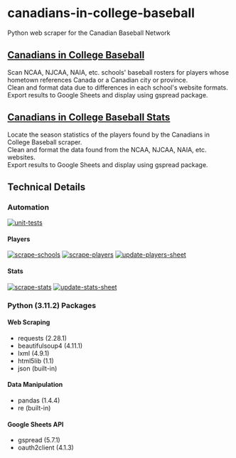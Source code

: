 # canadians-in-college-baseball
Python web scraper for the Canadian Baseball Network

## [Canadians in College Baseball](https://www.canadianbaseballnetwork.com/canadian-baseball-network-canadians-in-college)
Scan NCAA, NJCAA, NAIA, etc. schools' baseball rosters for players whose hometown references Canada or a Canadian city or province.<br>
Clean and format data due to differences in each school's website formats.<br>
Export results to Google Sheets and display using gspread package.

## [Canadians in College Baseball Stats](https://www.canadianbaseballnetwork.com/canadians-in-college-stats)
Locate the season statistics of the players found by the Canadians in College Baseball scraper.<br>
Clean and format the data found from the NCAA, NJCAA, NAIA, etc. websites.<br>
Export results to Google Sheets and display using gspread package.

## Technical Details
### Automation
[![unit-tests](https://github.com/peteb206/canadians-in-college-baseball/actions/workflows/unit-tests.yml/badge.svg)](https://github.com/peteb206/canadians-in-college-baseball/actions/workflows/unit-tests.yml)
#### Players
[![scrape-schools](https://github.com/peteb206/canadians-in-college-baseball/actions/workflows/scrape-schools.yml/badge.svg)](https://github.com/peteb206/canadians-in-college-baseball/actions/workflows/scrape-schools.yml)
[![scrape-players](https://github.com/peteb206/canadians-in-college-baseball/actions/workflows/scrape-players.yml/badge.svg)](https://github.com/peteb206/canadians-in-college-baseball/actions/workflows/scrape-players.yml)
[![update-players-sheet](https://github.com/peteb206/canadians-in-college-baseball/actions/workflows/update-players-sheet.yml/badge.svg)](https://github.com/peteb206/canadians-in-college-baseball/actions/workflows/update-players-sheet.yml)
#### Stats
[![scrape-stats](https://github.com/peteb206/canadians-in-college-baseball/actions/workflows/scrape-stats.yml/badge.svg)](https://github.com/peteb206/canadians-in-college-baseball/actions/workflows/scrape-stats.yml)
[![update-stats-sheet](https://github.com/peteb206/canadians-in-college-baseball/actions/workflows/update-stats-sheet.yml/badge.svg)](https://github.com/peteb206/canadians-in-college-baseball/actions/workflows/update-stats-sheet.yml)

### Python (3.11.2) Packages
#### Web Scraping
- requests (2.28.1)
- beautifulsoup4 (4.11.1)
- lxml (4.9.1)
- html5lib (1.1)
- json (built-in)

#### Data Manipulation
- pandas (1.4.4)
- re (built-in)

#### Google Sheets API
- gspread (5.7.1)
- oauth2client (4.1.3)